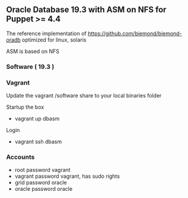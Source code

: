 ## Oracle Database 19.3 with ASM on NFS for Puppet >= 4.4

The reference implementation of https://github.com/biemond/biemond-oradb
optimized for linux, solaris

ASM is based on NFS

### Software ( 19.3 )

### Vagrant
Update the vagrant /software share to your local binaries folder

Startup the box
- vagrant up dbasm

Login
- vagrant ssh dbasm

### Accounts
- root password vagrant
- vagrant password vagrant, has sudo rights
- grid password oracle
- oracle password oracle

